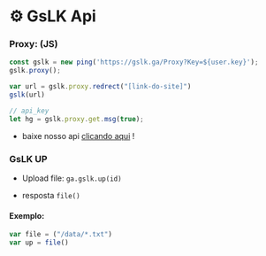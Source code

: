 # ⚙️ GsLK Api

### Proxy: (JS)

```js
const gslk = new ping('https://gslk.ga/Proxy?Key=${user.key}');
gslk.proxy();

var url = gslk.proxy.redrect("[link-do-site]")
gslk(url)

// api_key
let hg = gslk.proxy.get.msg(true);
```

* baixe nosso api [clicando aqui](https://cdn.gslk.ga/v1/proxy/) !

### GsLK UP

* Upload file: `ga.gslk.up(id)`

* resposta `file()`

#### Exemplo:

```js
var file = ("/data/*.txt")
var up = file()
```
